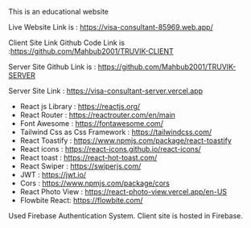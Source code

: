 This is an educational website 

Live Website Link is : https://visa-consultant-85969.web.app/

Client Site Link Github Code Link is :https://github.com/Mahbub2001/TRUVIK-CLIENT

Server Site Github Link is : https://github.com/Mahbub2001/TRUVIK-SERVER

Server Site Link : https://visa-consultant-server.vercel.app

 * React js Library : https://reactjs.org/
 * React Router : https://reactrouter.com/en/main
 * Font Awesome : https://fontawesome.com/
 * Tailwind Css as Css Framework : https://tailwindcss.com/
 * React Toastify : https://www.npmjs.com/package/react-toastify
 * React icons : https://react-icons.github.io/react-icons/
 * React toast : https://react-hot-toast.com/
 * React Swiper : https://swiperjs.com/
 * JWT : https://jwt.io/
 * Cors : https://www.npmjs.com/package/cors
 * React Photo View : https://react-photo-view.vercel.app/en-US
 * Flowbite React: https://flowbite.com/

 Used Firebase Authentication System. Client site is hosted in Firebase.  
